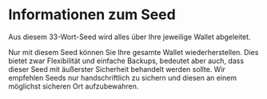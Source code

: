 # Informationen zum Seed

Aus diesem 33-Wort-Seed wird alles über Ihre jeweilige Wallet abgeleitet.

Nur mit diesem Seed können Sie Ihre gesamte Wallet wiederherstellen. Dies bietet zwar Flexibilität und einfache Backups, bedeutet aber auch, dass dieser Seed mit äußerster Sicherheit behandelt werden sollte. Wir empfehlen Seeds nur handschriftlich zu sichern und diesen an einem möglichst sicheren Ort aufzubewahren.
